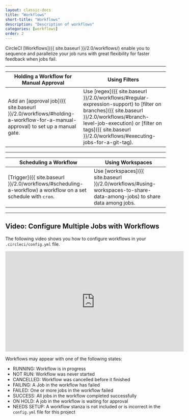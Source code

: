 ```yaml
---
layout: classic-docs
title: "Workflows"
short-title: "Workflows"
description: "Description of workflows"
categories: [workflows]
order: 2
---
```

CircleCI [Workflows]({{ site.baseurl }}/2.0/workflows/) enable you to sequence and parallelize your job runs with great flexibility for faster feedback when jobs fail.

<hr>

Holding a Workflow for Manual Approval     |  Using Filters
----------------------------|----------------------
Add an [approval job]({{ site.baseurl }}/2.0/workflows/#holding-a-workflow-for-a-manual-approval) to set up a manual gate. &nbsp;&nbsp;&nbsp;&nbsp; |   Use [regex]({{ site.baseurl }}/2.0/workflows/#regular-expression-support) to [filter on branches]({{ site.baseurl }}/2.0/workflows/#branch-level-job-execution) or [filter on tags]({{ site.baseurl }}/2.0/workflows/#executing-jobs-for-a-git-tag).  

<hr>

Scheduling a Workflow | Using Workspaces
------------------------|------------------
[Trigger]({{ site.baseurl }}/2.0/workflows/#scheduling-a-workflow) a workflow on a set schedule with `cron`.&nbsp;&nbsp;&nbsp;&nbsp; |  Use [workspaces]({{ site.baseurl }}/2.0/workflows/#using-workspaces-to-share-data-among-jobs) to share data among jobs.

<hr>


## Video: Configure Multiple Jobs with Workflows

The following video shows you how to configure workflows in your `.circleci/config.yml` file.

<div class="video-wrapper">
<iframe width="560" height="315" src="https://www.youtube.com/embed/3V84yEz6HwA" frameborder="0" allow="autoplay; encrypted-media" allowfullscreen></iframe>
</div>

Workflows may appear with one of the following states:
- RUNNING: Workflow is in progress
- NOT RUN: Workflow was never started
- CANCELLED: Workflow was cancelled before it finished
- FAILING: A Job in the workflow has failed
- FAILED: One or more jobs in the workflow failed
- SUCCESS: All jobs in the workflow completed successfully
- ON HOLD: A job in the workflow is waiting for approval
- NEEDS SETUP: A workflow stanza is not included or is incorrect in the `config.yml` file for this project

